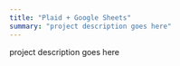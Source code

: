 ```yaml
---
title: "Plaid + Google Sheets"
summary: "project description goes here"
---
```


project description goes here